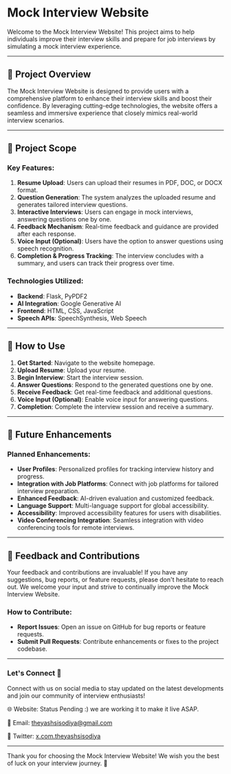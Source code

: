# Mock Interview Website

Welcome to the Mock Interview Website! This project aims to help individuals improve their interview skills and prepare for job interviews by simulating a mock interview experience.

---

## 🌟 Project Overview

The Mock Interview Website is designed to provide users with a comprehensive platform to enhance their interview skills and boost their confidence. By leveraging cutting-edge technologies, the website offers a seamless and immersive experience that closely mimics real-world interview scenarios.

---

## 🎯 Project Scope

### Key Features:

1. **Resume Upload**: Users can upload their resumes in PDF, DOC, or DOCX format.
2. **Question Generation**: The system analyzes the uploaded resume and generates tailored interview questions.
3. **Interactive Interviews**: Users can engage in mock interviews, answering questions one by one.
4. **Feedback Mechanism**: Real-time feedback and guidance are provided after each response.
5. **Voice Input (Optional)**: Users have the option to answer questions using speech recognition.
6. **Completion & Progress Tracking**: The interview concludes with a summary, and users can track their progress over time.

### Technologies Utilized:

- **Backend**: Flask, PyPDF2
- **AI Integration**: Google Generative AI
- **Frontend**: HTML, CSS, JavaScript
- **Speech APIs**: SpeechSynthesis, Web Speech

---

## 🚀 How to Use

1. **Get Started**: Navigate to the website homepage.
2. **Upload Resume**: Upload your resume.
3. **Begin Interview**: Start the interview session.
4. **Answer Questions**: Respond to the generated questions one by one.
5. **Receive Feedback**: Get real-time feedback and additional questions.
6. **Voice Input (Optional)**: Enable voice input for answering questions.
7. **Completion**: Complete the interview session and receive a summary.

---

## 🌈 Future Enhancements

### Planned Enhancements:

- **User Profiles**: Personalized profiles for tracking interview history and progress.
- **Integration with Job Platforms**: Connect with job platforms for tailored interview preparation.
- **Enhanced Feedback**: AI-driven evaluation and customized feedback.
- **Language Support**: Multi-language support for global accessibility.
- **Accessibility**: Improved accessibility features for users with disabilities.
- **Video Conferencing Integration**: Seamless integration with video conferencing tools for remote interviews.

---

## 📣 Feedback and Contributions

Your feedback and contributions are invaluable! If you have any suggestions, bug reports, or feature requests, please don't hesitate to reach out. We welcome your input and strive to continually improve the Mock Interview Website.

### How to Contribute:

- **Report Issues**: Open an issue on GitHub for bug reports or feature requests.
- **Submit Pull Requests**: Contribute enhancements or fixes to the project codebase.
---

### Let's Connect 🤝

Connect with us on social media to stay updated on the latest developments and join our community of interview enthusiasts!

🌐 Website: Status Pending :) we are working it to make it live ASAP.

📧 Email: [theyashsisodiya@gmail.com]()

📱 Twitter: [x.com.theyashsisodiya]()

---

Thank you for choosing the Mock Interview Website! We wish you the best of luck on your interview journey. 🚀
